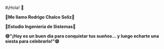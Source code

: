 #¡Hola! 👋

**🌱Me llamo Rodrigo Chalco Soliz🌱**

**💬Estudio Ingeniería de Sistemas💬**   

**😄"¡Hoy es un buen día para conquistar tus sueños... y luego echarte una siesta para celebrarlo!"😄**


<!--
**RodrigoChalco/RodrigoChalco** is a ✨ _special_ ✨ repository because its `README.md` (this file) appears on your GitHub profile.

Here are some ideas to get you started:

- 🔭 I’m currently working on ...
- 🌱 I’m currently learning ...
- 👯 I’m looking to collaborate on ...
- 🤔 I’m looking for help with ...
- 💬 Ask me about ...
- 📫 How to reach me: ...
- 😄 Pronouns: ...
- ⚡ Fun fact: ...
-->
